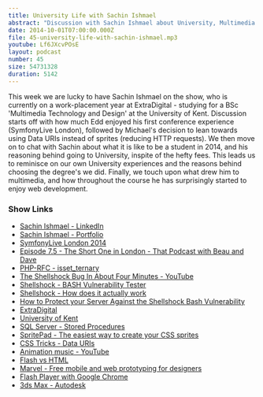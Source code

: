```yaml
---
title: University Life with Sachin Ishmael
abstract: "Discussion with Sachin Ishmael about University, Multimedia and 'HTML vs. Flash'"
date: 2014-10-01T07:00:00.000Z
file: 45-university-life-with-sachin-ishmael.mp3
youtube: Lf6JXcvPOsE
layout: podcast
number: 45
size: 54731328
duration: 5142
---
```


This week we are lucky to have Sachin Ishmael on the show, who is currently on a work-placement year at ExtraDigital - studying for a BSc 'Multimedia Technology and Design' at the University of Kent.
Discussion starts off with how much Edd enjoyed his first conference experience (SymfonyLive London), followed by Michael's decision to lean towards using Data URIs instead of sprites (reducing HTTP requests).
We then move on to chat with Sachin about what it is like to be a student in 2014, and his reasoning behind going to University, inspite of the hefty fees.
This leads us to reminisce on our own University experiences and the reasons behind choosing the degree's we did.
Finally, we touch upon what drew him to multimedia, and how throughout the course he has surprisingly started to enjoy web development.

### Show Links

- [Sachin Ishmael - LinkedIn](http://uk.linkedin.com/pub/sachin-ishmael/82/b6/3b1)
- [Sachin Ishmael - Portfolio](http://si75.student.eda.kent.ac.uk/portfolio)
- [SymfonyLive London 2014](http://london2014.live.symfony.com/)
- [Episode 7.5 - The Short One in London - That Podcast with Beau and Dave](http://thatpodcast.io/episodes/episode-7-5-the-short-one-in-london/)
- [PHP-RFC - isset_ternary](https://wiki.php.net/rfc/isset_ternary)
- [The Shellshock Bug In About Four Minutes - YouTube](http://www.youtube.com/watch?v=aKShnpOXqn0)
- [Shellshock - BASH Vulnerability Tester](https://shellshocker.net/)
- [Shellshock - How does it actually work](http://fedoramagazine.org/shellshock-how-does-it-actually-work/)
- [How to Protect your Server Against the Shellshock Bash Vulnerability](https://www.digitalocean.com/community/tutorials/how-to-protect-your-server-against-the-shellshock-bash-vulnerability)
- [ExtraDigital](http://www.extradigital.co.uk/)
- [University of Kent](http://www.kent.ac.uk/)
- [SQL Server - Stored Procedures](http://www.mssqltips.com/sqlservertutorial/160/sql-server-stored-procedure/)
- [SpritePad - The easiest way to create your CSS sprites](http://wearekiss.com/spritepad)
- [CSS Tricks - Data URIs](http://css-tricks.com/data-uris/)
- [Animation music - YouTube](https://www.youtube.com/watch?v=4-a85ZbuTxM)
- [Flash vs HTML](http://flashvhtml.com/)
- [Marvel - Free mobile and web prototyping for designers](https://marvelapp.com/)
- [Flash Player with Google Chrome](http://helpx.adobe.com/flash-player/kb/flash-player-google-chrome.html)
- [3ds Max - Autodesk](http://www.autodesk.co.uk/products/3ds-max/overview)
